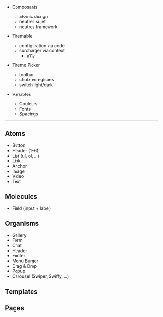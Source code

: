 - Composants

  - atomic design
  - neutres sujet
  - neutres framework

- Themable

  - configuration via code
  - surcharger via context
    - a11y

- Theme Picker

  - toolbar
  - choix enregistres
  - switch light/dark

- Variables

  - Couleurs
  - Fonts
  - Spacings

---

## Atoms

- Button
- Header (1~6)
- List (ul, ol, ...)
- Link
- Anchor
- Image
- Video
- Text

## Molecules

- Field (input + label)

## Organisms

- Gallery
- Form
- Chat
- Header
- Footer
- Menu Burger
- Drag & Drop
- Popup
- Carousel (Swiper, Swiffy, ...)

## Templates

## Pages
